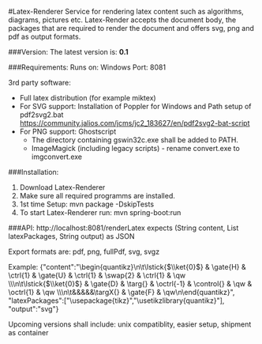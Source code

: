 #Latex-Renderer
Service for rendering latex content such as algorithms, diagrams, pictures etc. Latex-Render accepts the document body, the packages that are required to render the document and offers svg, png and pdf as output formats.

###Version:
The latest version is: **0.1**

###Requirements:
Runs on: Windows
Port: 8081

3rd party software:
  * Full latex distribution (for example miktex)
  * For SVG support: Installation of Poppler for Windows and Path setup of pdf2svg2.bat  https://community.jalios.com/jcms/jc2_183627/en/pdf2svg2-bat-script
  * For PNG support: Ghostscript 
	* The directory containing gswin32c.exe shall be added to PATH.
	* ImageMagick (including legacy scripts) - rename convert.exe to imgconvert.exe 

###Installation:
  1. Download Latex-Renderer
  2. Make sure all required programms are installed.
  3. 1st time Setup: mvn package -DskipTests 
  4. To start Latex-Renderer run: mvn spring-boot:run


###API:
http://localhost:8081/renderLatex  expects (String content, List<String> latexPackages, String output) as JSON

Export formats are: pdf, png, fullPdf, svg, svgz

Example:
{"content":"\\begin{quantikz}\n\t\\lstick{$\\ket{0}$} & \\gate{H} & \\ctrl{1} & \\gate{U} & \\ctrl{1} & \\swap{2} & \\ctrl{1} & \\qw \\\\\n\t\\lstick{$\\ket{0}$} & \\gate{D} & \\targ{} & \\octrl{-1} & \\control{} & \\qw & \\octrl{1} & \\qw \\\\\n\t&&&&&\\targX{} & \\gate{F} & \\qw\n\\end{quantikz}", 
"latexPackages":["\\usepackage{tikz}","\\usetikzlibrary{quantikz}"], "output":"svg"}




Upcoming versions shall include:
unix compatiblity, easier setup, shipment as container